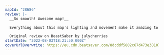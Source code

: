 ```yaml
---
mapId: "28686"
review: |-
  __So smooth! Awesome map!__

  Everything about this map's lighting and movement make it amazing to play.

  Original review on BeastSaber by julycherries
startDate: "2022-08-03T18:21:50.000Z"
coverUrlOverwrite: https://eu.cdn.beatsaver.com/8dcddf5802c67d473e38107aaa19eb9d9cd51ce2.jpg
---
```

